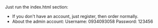 Just run the index.html section:
- If you don't have an account, just register, then order normally.
- About the admin account:
Username: 0934093058
Password: 123456
